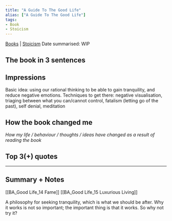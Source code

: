 ```yaml
---
title: "A Guide To The Good Life"
alias: ["A Guide To The Good Life"]
tags:
- Book
- Stoicism
---
```

[Books](notes/Books.md) | [Stoicism](notes/2_Stoicism.md)
Date summarised: WIP
## The book in 3 sentences
## Impressions
Basic idea: using our rational thinking to be able to gain tranquility, and reduce negative emotions. 
Techniques to get there: negative visualisation, triaging between what you can/cannot control, fatalism (letting go of the past), self denial, meditation 

## How the book changed me
*How my life / behaviour / thoughts / ideas have changed as a result of reading the book*

## Top 3(+) quotes

---
## Summary + Notes
[[BA_Good Life_14 Fame]]
[[BA_Good Life_15 Luxurious Living]]

A philosophy for seeking tranquility, which is what we should be after. Why it works is not so important; the important thing is that it works. So why not try it?